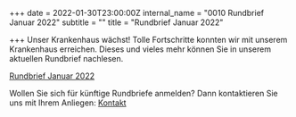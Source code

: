 +++
date = 2022-01-30T23:00:00Z
internal_name = "0010 Rundbrief Januar 2022"
subtitle = ""
title = "Rundbrief Januar 2022"

+++
Unser Krankenhaus wächst! Tolle Fortschritte konnten wir mit unserem Krankenhaus erreichen. Dieses und vieles mehr können Sie in unserem aktuellen Rundbrief nachlesen.

[Rundbrief Januar 2022](/uploads/pdf-rundbrief-januar-2022.pdf)

Wollen Sie sich für künftige Rundbriefe anmelden? Dann kontaktieren Sie uns mit Ihrem Anliegen: [Kontakt](https://projekthilfe-uganda.de/verein/kontakt "Kontaktinformationen")